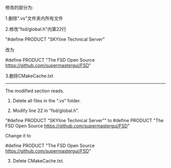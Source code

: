 修改的部分为:

1.删除".vs"文件夹内所有文件

2.修改"fsd/global.h"内第22行

"#define PRODUCT "SKYline Technical Server"

改为

#define PRODUCT "The FSD Open Source https://github.com/supermastergui/FSD"

3.删除CMakeCache.txt

---

The modified section reads.

1. Delete all files in the “.vs” folder.
   
2. Modify line 22 in “fsd/global.h”.
   
“#define PRODUCT “SKYline Technical Server”” to #define PRODUCT "The FSD Open Source https://github.com/supermastergui/FSD"

Change it to

#define PRODUCT "The FSD Open Source https://github.com/supermastergui/FSD"

3. Delete CMakeCache.txt.
